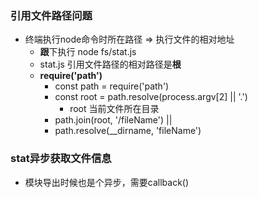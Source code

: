 ### 引用文件路径问题
- 终端执行node命令时所在路径 => 执行文件的相对地址
    + **跟**下执行 node fs/stat.js
    + stat.js 引用文件路径的相对路径是**根**
    + **require('path')**
        * const path = require('path')
        * const root = path.resolve(process.argv[2] || '.')
            - root 当前文件所在目录
        * path.join(root, '/fileName')
            || 
        * path.resolve(__dirname, 'fileName')

### stat异步获取文件信息
- 模块导出时候也是个异步，需要callback()

